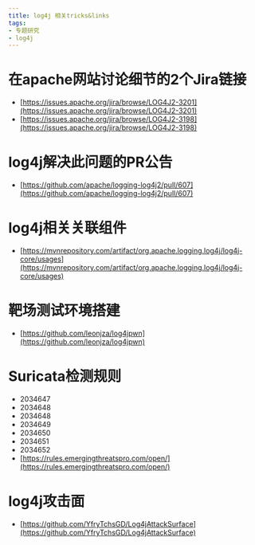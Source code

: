 ```yaml
---
title: log4j 相关tricks&links
tags:
- 专题研究
- log4j
---
```


# 在apache网站讨论细节的2个Jira链接

- [https://issues.apache.org/jira/browse/LOG4J2-3201](https://issues.apache.org/jira/browse/LOG4J2-3201)
- [https://issues.apache.org/jira/browse/LOG4J2-3198](https://issues.apache.org/jira/browse/LOG4J2-3198)

# log4j解决此问题的PR公告

- [https://github.com/apache/logging-log4j2/pull/607](https://github.com/apache/logging-log4j2/pull/607)

# log4j相关关联组件

- [https://mvnrepository.com/artifact/org.apache.logging.log4j/log4j-core/usages](https://mvnrepository.com/artifact/org.apache.logging.log4j/log4j-core/usages)

# 靶场测试环境搭建

- [https://github.com/leonjza/log4jpwn](https://github.com/leonjza/log4jpwn)

# Suricata检测规则

- 2034647
- 2034648
- 2034648
- 2034649
- 2034650
- 2034651
- 2034652
- [https://rules.emergingthreatspro.com/open/](https://rules.emergingthreatspro.com/open/)

# log4j攻击面

- [https://github.com/YfryTchsGD/Log4jAttackSurface](https://github.com/YfryTchsGD/Log4jAttackSurface)